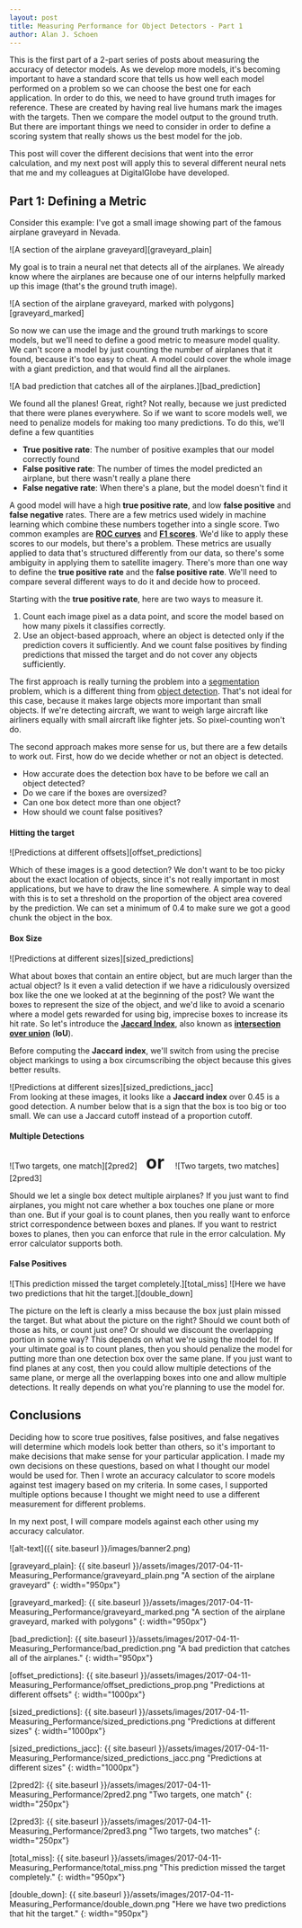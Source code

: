 ```yaml
---
layout: post
title: Measuring Performance for Object Detectors - Part 1
author: Alan J. Schoen
---
```


This is the first part of a 2-part series of posts about measuring the accuracy of detector models.  As we develop more models, it's becoming important to have a standard score that tells us how well each model performed on a problem so we can choose the best one for each application.  In order to do this, we need to have ground truth images for reference.  These are created by having real live humans mark the images with the targets.  Then we compare the model output to the ground truth.  But there are important things we need to consider in order to define a scoring system that really shows us the best model for the job.

This post will cover the different decisions that went into the error calculation, and my next post will apply this to several different neural nets that me and my colleagues at DigitalGlobe have developed.

## Part 1: Defining a Metric

Consider this example: I've got a small image showing part of the famous airplane graveyard in Nevada.

![A section of the airplane graveyard][graveyard_plain]

My goal is to train a neural net that detects all of the airplanes.  We already know where the airplanes are because one of our interns helpfully marked up this image (that's the ground truth image).

![A section of the airplane graveyard, marked with polygons][graveyard_marked]

So now we can use the image and the ground truth markings to score models, but we'll need to define a good metric to measure model quality.  We can't score a model by just counting the number of airplanes that it found, because it's too easy to cheat.  A model could cover the whole image with a giant prediction, and that would find all the airplanes. 

![A bad prediction that catches all of the airplanes.][bad_prediction]

We found all the planes! Great, right?  Not really, because we just predicted that there were planes everywhere.  So if we want to score models well, we need to penalize models for making too many predictions.  To do this, we'll define a few quantities

* **True positive rate**: The number of positive examples that our model correctly found
* **False positive rate**: The number of times the model predicted an airplane, but there wasn't really a plane there
* **False negative rate**: When there's a plane, but the model doesn't find it

A good model will have a high **true positive rate**, and low **false positive** and **false negative** rates.  There are a few metrics used widely in machine learning which combine these numbers together into a single score.  Two common examples are [**ROC curves**](https://en.wikipedia.org/wiki/Receiver_operating_characteristic) and [**F1 scores**](https://en.wikipedia.org/wiki/F1_score).  We'd like to apply these scores to our models, but there's a problem.  These metrics are usually applied to data that's structured differently from our data, so there's some ambiguity in applying them to satellite imagery.  There's more than one way to define the **true positive rate** and the **false positive rate**.  We'll need to compare several different ways to do it and decide how to proceed.

Starting with the **true positive rate**, here are two ways to measure it.
1. Count each image pixel as a data point, and score the model based on how many pixels it classifies correctly.
2. Use an object-based approach, where an object is detected only if the prediction covers it sufficiently.  And we count false positives by finding predictions that missed the target and do not cover any objects sufficiently.

The first approach is really turning the problem into a [segmentation](https://leonardoaraujosantos.gitbooks.io/artificial-inteligence/content/image_segmentation.html) problem, which is a different thing from [object detection](https://www.mathworks.com/discovery/object-detection.html).  That's not ideal for this case, because it makes large objects more important than small objects.  If we're detecting aircraft, we want to weigh large aircraft like airliners equally with small aircraft like fighter jets.  So pixel-counting won't do.

The second approach makes more sense for us, but there are a few details to work out.  First, how do we decide whether or not an object is detected.

* How accurate does the detection box have to be before we call an object detected?
* Do we care if the boxes are oversized?
* Can one box detect more than one object?
* How should we count false positives?

#### Hitting the target
![Predictions at different offsets][offset_predictions]

Which of these images is a good detection?  We don't want to be too picky about the exact location of objects, since it's not really important in most applications, but we have to draw the line somewhere.  A simple way to deal with this is to set a threshold on the proportion of the object area covered by the prediction.  We can set a minimum of 0.4 to make sure we got a good chunk the object in the box.

#### Box Size
![Predictions at different sizes][sized_predictions]

What about boxes that contain an entire object, but are much larger than the actual object?  Is it even a valid detection if we have a ridiculously oversized box like the one we looked at at the beginning of the post? We want the boxes to represent the size of the object, and we'd like to avoid a scenario where a model gets rewarded for using big, imprecise boxes to increase its hit rate.  So let's introduce the [**Jaccard Index**](https://en.wikipedia.org/wiki/Jaccard_index), also known as [**intersection over union**](http://www.pyimagesearch.com/2016/11/07/intersection-over-union-iou-for-object-detection/) (**IoU**).

Before computing the **Jaccard index**, we'll switch from using the precise object markings to using a box circumscribing the object because this gives better results.  

![Predictions at different sizes][sized_predictions_jacc]  
From looking at these images, it looks like a **Jaccard index** over 0.45 is a good detection.  A number below that is a sign that the box is too big or too small.  We can use a Jaccard cutoff instead of a proportion cutoff.


#### Multiple Detections


![Two targets, one match][2pred2] &nbsp;&nbsp; <font size="+3"> <b> or </b> </font> &nbsp;&nbsp;
![Two targets, two matches][2pred3] 


Should we let a single box detect multiple airplanes?  If you just want to find airplanes, you might not care whether a box touches one plane or more than one.  But if your goal is to count planes, then you really want to enforce strict correspondence between boxes and planes.  If you want to restrict boxes to planes, then you can enforce that rule in the error calculation. My error calculator supports both.

#### False Positives
![This prediction missed the target completely.][total_miss]
![Here we have two predictions that hit the target.][double_down] 

The picture on the left is clearly a miss because the box just plain missed the target.  But what about the picture on the right?  Should we count both of those as hits, or count just one?  Or should we discount the overlapping portion in some way?  This depends on what we're using the model for.  If your ultimate goal is to count planes, then you should penalize the model for putting more than one detection box over the same plane.  If you just want to find planes at any cost, then you could allow multiple detections of the same plane, or merge all the overlapping boxes into one and allow multiple detections.  It really depends on what you're planning to use the model for.

## Conclusions

Deciding how to score true positives, false positives, and false negatives will determine which models look better than others, so it's important to make decisions that make sense for your particular application.  I made my own decisions on these questions, based on what I thought our model would be used for.  Then I wrote an accuracy calculator to score models against test imagery based on my criteria.  In some cases, I supported multiple options because I thought we might need to use a different measurement for different problems.

In my next post, I will compare models against each other using my accuracy calculator.

![alt-text]({{ site.baseurl }}/images/banner2.png)

[graveyard_plain]: {{ site.baseurl }}/assets/images/2017-04-11-Measuring_Performance/graveyard_plain.png "A section of the airplane graveyard"
{: width="950px"}

[graveyard_marked]: {{ site.baseurl }}/assets/images/2017-04-11-Measuring_Performance/graveyard_marked.png "A section of the airplane graveyard, marked with polygons"
{: width="950px"}

[bad_prediction]: {{ site.baseurl }}/assets/images/2017-04-11-Measuring_Performance/bad_prediction.png "A bad prediction that catches all of the airplanes."
{: width="950px"}

[offset_predictions]: {{ site.baseurl }}/assets/images/2017-04-11-Measuring_Performance/offset_predictions_prop.png "Predictions at different offsets"
{: width="1000px"}

[sized_predictions]: {{ site.baseurl }}/assets/images/2017-04-11-Measuring_Performance/sized_predictions.png "Predictions at different sizes"
{: width="1000px"}

[sized_predictions_jacc]: {{ site.baseurl }}/assets/images/2017-04-11-Measuring_Performance/sized_predictions_jacc.png "Predictions at different sizes"
{: width="1000px"}


[2pred2]: {{ site.baseurl }}/assets/images/2017-04-11-Measuring_Performance/2pred2.png "Two targets, one match"
{: width="250px"}

[2pred3]: {{ site.baseurl }}/assets/images/2017-04-11-Measuring_Performance/2pred3.png "Two targets, two matches"
{: width="250px"}

[total_miss]: {{ site.baseurl }}/assets/images/2017-04-11-Measuring_Performance/total_miss.png "This prediction missed the target completely."
{: width="950px"}

[double_down]: {{ site.baseurl }}/assets/images/2017-04-11-Measuring_Performance/double_down.png "Here we have two predictions that hit the target."
{: width="950px"}
